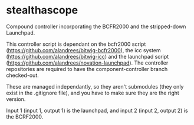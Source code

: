 stealthascope
=============

Compound controller incorporating the BCFR2000 and the stripped-down Launchpad.

This controller script is dependant on the bcfr2000 script (https://github.com/alandrees/bitwig-bcfr2000), the icc system (https://github.com/alandrees/bitwig-icc) and the launchpad script (https://github.com/alandrees/novation-launchpad).  The controller repositories are required to have the  component-controller branch checked-out.

These are managed independantly, so they aren't submodules (they only exist in the .gitignore file), and you have to make sure they are the right version.

Input 1 (input 1, output 1) is the launchpad, and input 2 (input 2, output 2) is the BCRF2000.
